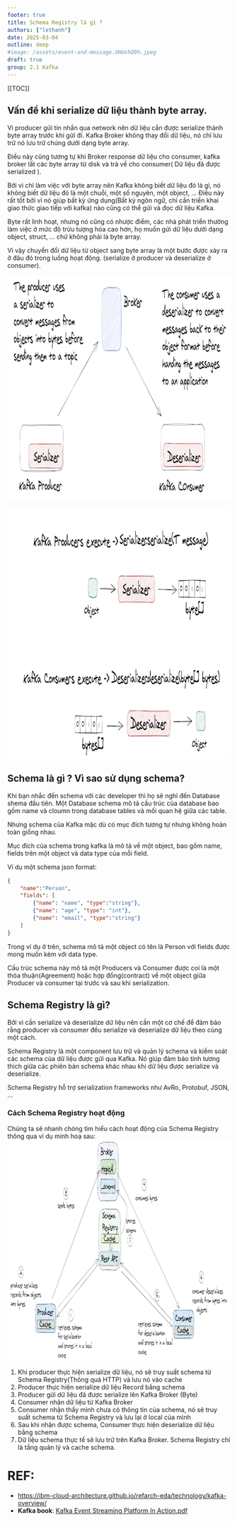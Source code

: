 ```yaml
---
footer: true
title: Schema Registry là gì ?
authors: ["lethanh"]
date: 2025-03-04
outline: deep
#image: /assets/event-and-message.UHUxhQ9h.jpeg
draft: true
group: 2.1 Kafka
---
```


[[TOC]]

## Vấn đề khi serialize dữ liệu thành byte array.

Vì producer gửi tin nhắn qua network nên dữ liệu cần được serialize thành byte array trước khi gửi đi. Kafka Broker không thay đổi dữ liệu, nó chỉ lưu trữ nó lưu trữ chúng dưới dạng byte array.

Điều này cũng tương tự khi Broker response dữ liệu cho consumer, kafka broker lất các byte array từ disk và trả về cho consumer( Dữ liệu đã được serialized ).

Bởi vì chỉ làm việc với byte array nên Kafka không biết dữ liệu đó là gì, nó không biết dữ liệu đó là một chuỗi, một số nguyên, một object, ... Điều này rất tốt bởi vì nó giúp bất kỳ ứng dụng(Bất kỳ ngôn ngữ, chỉ cần triển khai giao thức giao tiếp với kafka) nào cũng có thể gửi và đọc dữ liệu Kafka.

Byte rất linh hoạt, nhưng nó cũng có nhược điểm, các nhà phát triển thường làm việc ở mức độ trừu tượng hóa cao hơn, họ muốn gửi dữ liệu dưới dạng object, struct, ... chứ không phải là byte array.

Vì vậy chuyển đổi dữ liệu từ object sang byte array là một bước được xảy ra ở đâu đó trong luồng hoạt động. (serialize ở producer và deserialize ở consumer).

![kafka-architecture-view.png](2025-03-04-Schema-Registry/The-conversion-of-objects-to-bytes-and-bytes-to-objects-happens-at-the-client-level.png)

![kafka-architecture-view.png](2025-03-04-Schema-Registry/The-serializer-and-deserializer-are-agnostic-of-the-producer-and-consumer-and-perform-the-expected-action-when-the-serialize-and-deserialize-methods-are-called.png)



## Schema là gì ? Vì sao sử dụng schema?

Khi bạn nhắc đến schema với các developer thì họ sẽ nghĩ đến Database shema đầu tiên. Một Database schema mô tả cấu trúc của database bao gồm name và cloumn trong database tables và mối quan hệ giữa các table. 

Nhưng schema của Kafka mặc dù có mục đích tương tự nhưng không hoàn toàn giống nhau.

Mục đích của schema trong kafka là mô tả về một object, bao gồm name, fields trên một object và data type của mỗi field.

Ví dụ một schema json format:

``` json
{
    "name":"Person",
    "fields": [
        {"name": "name", "type":"string"},
        {"name": "age", "type": "int"},
        {"name": "email", "type":"string"}
    ]
}

```

Trong ví dụ ở trên, schema mô tả một object có tên là Person với fields được mong muốn kèm với data type.

Cấu trúc schema này mô tả một Producers và Consumer được coi là một thỏa thuận(Agreement) hoặc hợp đồng(contract) về một object giữa Producer và consumer tại trước và sau khi serialization.


## Schema Registry là gì?
 
Bởi vì cần serialize và deserialize dữ liệu nên cần một cơ chế để đảm bảo rằng producer và consumer đều serialize và deserialize dữ liệu theo cùng một cách.

Schema Registry là một component lưu trữ và quản lý schema và kiểm soát các schema của dữ liệu được gửi qua Kafka. Nó giúp đảm bảo tính tương thích giữa các phiên bản schema khác nhau khi dữ liệu được serialize và deserialize.

Schema Registry hỗ trợ serialization frameworks như AvRo, Protobuf, JSON, ...

### Cách Schema Registry hoạt động

Chúng ta sẽ nhanh chóng tìm hiểu cách hoạt động của Schema Registry thông qua ví dụ minh hoạ sau:
![kafka-architecture-view.png](2025-03-04-Schema-Registry/Cach-Schema-Registry-hoat-dong.png)

1. Khi producer thực hiện serialize dữ liệu, nó sẽ truy suất schema từ Schema Registry(Thông quá HTTP) và lưu nó vào cache
2. Producer thực hiện serialize dữ liệu Record bằng schema
3. Producer gửi dữ liệu đã được serialize lên Kafka Broker (Byte)
4. Consumer nhận dữ liệu từ Kafka Broker
5. Consumer nhận thấy mình chưa có thông tin của schema, nó sẽ truy suất schema từ Schema Registry và lưu lại ở local của mình
6. Sau khi nhận được schema, Consumer thực hiện deserialize dữ liệu bằng schema
7. Dữ liệu schema thực tế sẽ lưu trữ trên Kafka Broker. Schema Registry chỉ là tầng quản lý và cache schema.

# REF:
- https://ibm-cloud-architecture.github.io/refarch-eda/technology/kafka-overview/
- **Kafka book**: [Kafka Event Streaming Platform In Action.pdf](/study/thanhlv-study-2024/static/Kafka%20Event%20Streaming%20Platform%20In%20Action.pdf)
